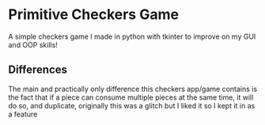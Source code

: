 # Primitive Checkers Game
A simple checkers game I made in python with tkinter to improve on my GUI and OOP skills!
## Differences
The main and practically only difference this checkers app/game contains is the fact that if a piece can consume multiple pieces at the same time, it will do so, and duplicate, originally this was a glitch but I liked it so I kept it in as a feature
